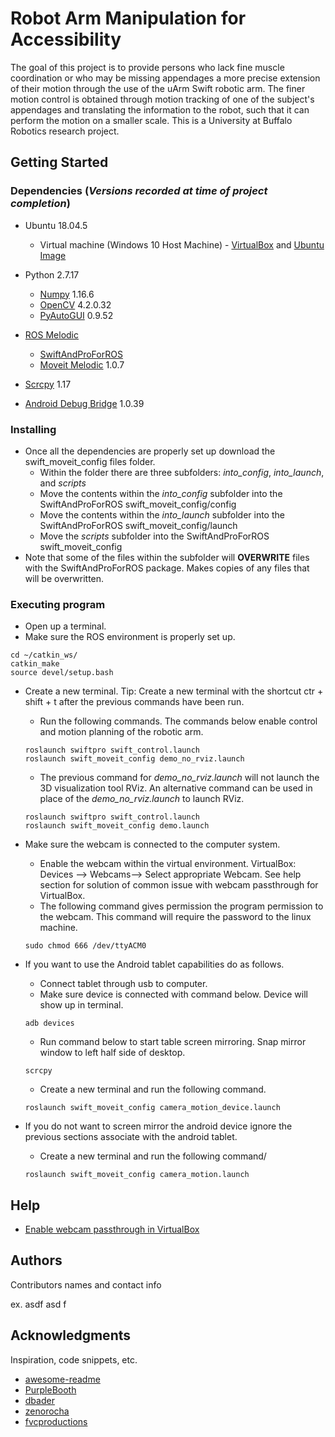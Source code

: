 # Robot Arm Manipulation for Accessibility
The goal of this project is to provide persons who lack fine muscle coordination or who may be missing appendages a more precise extension of their motion through the use of the uArm Swift robotic arm. The finer motion control is obtained through motion tracking of one of the subject's appendages and translating the information to the robot, such that it can perform the motion on a smaller scale. This is a University at Buffalo Robotics research project.

## Getting Started

### Dependencies (*Versions recorded at time of project completion*)

* Ubuntu 18.04.5
  * Virtual machine (Windows 10 Host Machine) - [VirtualBox](https://www.virtualbox.org/wiki/Downloads) and [Ubuntu Image](https://www.linuxvmimages.com/images/ubuntu-1804/)

* Python 2.7.17
  * [Numpy](https://devdocs.io/numpy~1.16/) 1.16.6
  * [OpenCV](https://docs.opencv.org/4.2.0/) 4.2.0.32
  * [PyAutoGUI](https://pyautogui.readthedocs.io/en/latest/) 0.9.52
 
* [ROS Melodic](http://wiki.ros.org/melodic/Installation/Ubuntu )
  * [SwiftAndProForROS](https://github.com/uArm-Developer/RosForSwiftAndSwiftPro)
  * [Moveit Melodic](http://docs.ros.org/en/melodic/api/moveit_tutorials/html/doc/getting_started/getting_started.html) 1.0.7
  
* [Scrcpy](https://github.com/Genymobile/scrcpy) 1.17

* [Android Debug Bridge](https://developer.android.com/studio/command-line/adb) 1.0.39

### Installing

* Once all the dependencies are properly set up download the swift_moveit_config files folder.
  * Within the folder there are three subfolders: *into_config*, *into_launch*, and *scripts*
  * Move the contents within the *into_config* subfolder into the SwiftAndProForROS swift_moveit_config/config
  * Move the contents within the *into_launch* subfolder into the SwiftAndProForROS swift_moveit_config/launch
  * Move the *scripts* subfolder into the SwiftAndProForROS swift_moveit_config
* Note that some of the files within the subfolder will **OVERWRITE** files with the SwiftAndProForROS package. Makes copies of any files that will be overwritten.

### Executing program

* Open up a terminal.
* Make sure the ROS environment is properly set up.
```
cd ~/catkin_ws/
catkin_make
source devel/setup.bash
```

* Create a new terminal. Tip: Create a new terminal with the shortcut ctr + shift + t after the previous commands have been run.
  * Run the following commands. The commands below enable control and motion planning of the robotic arm.
  ```
  roslaunch swiftpro swift_control.launch
  roslaunch swift_moveit_config demo_no_rviz.launch
  ```
  * The previous command for *demo_no_rviz.launch* will not launch the 3D visualization tool RViz. An alternative command can be used in place of the *demo_no_rviz.launch* to launch RViz. 
  ```
  roslaunch swiftpro swift_control.launch
  roslaunch swift_moveit_config demo.launch
  ```

* Make sure the webcam is connected to the computer system. 
  * Enable the webcam within the virtual environment. VirtualBox: Devices --> Webcams--> Select appropriate Webcam. See help section for solution of common issue with webcam passthrough for VirtualBox.
  * The following command gives permission the program permission to the webcam. This command will require the password to the linux machine.
  ```
  sudo chmod 666 /dev/ttyACM0
  ```

* If you want to use the Android tablet capabilities do as follows. 
  * Connect tablet through usb to computer. 
  * Make sure device is connected with command below. Device will show up in terminal.
  ```
  adb devices
  ```
  * Run command below to start table screen mirroring. Snap mirror window to left half side of desktop.
  ```
  scrcpy
  ```
  * Create a new terminal and run the following command.
  ```
  roslaunch swift_moveit_config camera_motion_device.launch
  ```

* If you do not want to screen mirror the android device ignore the previous sections associate with the android tablet. 
  * Create a new terminal and run the following command/
  ```
  roslaunch swift_moveit_config camera_motion.launch
  ```

## Help

* [Enable webcam passthrough in VirtualBox](https://scribles.net/using-webcam-in-virtualbox-guest-os-on-windows-host/)

## Authors

Contributors names and contact info

ex. asdf asd f 

## Acknowledgments

Inspiration, code snippets, etc.
* [awesome-readme](https://github.com/matiassingers/awesome-readme)
* [PurpleBooth](https://gist.github.com/PurpleBooth/109311bb0361f32d87a2)
* [dbader](https://github.com/dbader/readme-template)
* [zenorocha](https://gist.github.com/zenorocha/4526327)
* [fvcproductions](https://gist.github.com/fvcproductions/1bfc2d4aecb01a834b46)
